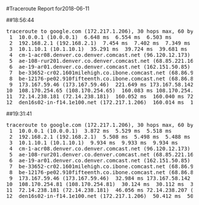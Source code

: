 #Traceroute Report for2018-06-11

##18:56:44

<p><pre><samp>traceroute to google.com (172.217.1.206), 30 hops max, 60 byte packets
 1  10.0.0.1 (10.0.0.1)  6.648 ms  6.554 ms  6.503 ms
 2  192.168.2.1 (192.168.2.1)  7.454 ms  7.402 ms  7.349 ms
 3  10.1.10.1 (10.1.10.1)  35.291 ms  39.724 ms  39.681 ms
 4  cm-1-acr08.denver.co.denver.comcast.net (96.120.12.173)  117.656 ms  144.428 ms  144.385 ms
 5  ae-108-rur201.denver.co.denver.comcast.net (68.85.221.161)  161.524 ms  162.195 ms  162.145 ms
 6  ae-19-ar01.denver.co.denver.comcast.net (162.151.50.85)  267.060 ms  231.763 ms  231.658 ms
 7  be-33652-cr02.1601milehigh.co.ibone.comcast.net (68.86.92.121)  112.935 ms  48.629 ms  48.518 ms
 8  be-12176-pe02.910fifteenth.co.ibone.comcast.net (68.86.83.94)  44.059 ms  48.402 ms  38.737 ms
 9  173.167.59.46 (173.167.59.46)  221.649 ms 173.167.58.142 (173.167.58.142)  221.591 ms as1239-pe01.ashburn.va.ibone.comcast.net (75.149.228.174)  160.112 ms
10  108.170.254.65 (108.170.254.65)  160.083 ms 108.170.254.81 (108.170.254.81)  160.072 ms 108.170.254.65 (108.170.254.65)  160.064 ms
11  72.14.238.181 (72.14.238.181)  160.052 ms  160.040 ms 72.14.238.207 (72.14.238.207)  160.026 ms
12  den16s02-in-f14.1e100.net (172.217.1.206)  160.014 ms  160.003 ms  159.995 ms</samp></pre></p>

##19:31:41

<p><pre><samp>traceroute to google.com (172.217.1.206), 30 hops max, 60 byte packets
 1  10.0.0.1 (10.0.0.1)  3.872 ms  5.529 ms  5.518 ms
 2  192.168.2.1 (192.168.2.1)  5.508 ms  5.498 ms  5.488 ms
 3  10.1.10.1 (10.1.10.1)  9.934 ms  9.933 ms  9.934 ms
 4  cm-1-acr08.denver.co.denver.comcast.net (96.120.12.173)  22.904 ms  31.774 ms  27.344 ms
 5  ae-108-rur201.denver.co.denver.comcast.net (68.85.221.161)  52.289 ms  52.286 ms  52.290 ms
 6  ae-19-ar01.denver.co.denver.comcast.net (162.151.50.85)  36.055 ms  25.700 ms  21.616 ms
 7  be-33652-cr02.1601milehigh.co.ibone.comcast.net (68.86.92.121)  21.520 ms  21.475 ms  21.412 ms
 8  be-12176-pe02.910fifteenth.co.ibone.comcast.net (68.86.83.94)  28.814 ms  28.772 ms  28.731 ms
 9  173.167.59.46 (173.167.59.46)  32.984 ms 173.167.58.142 (173.167.58.142)  25.036 ms  46.110 ms
10  108.170.254.81 (108.170.254.81)  30.124 ms  30.112 ms  30.101 ms
11  72.14.238.181 (72.14.238.181)  46.056 ms 72.14.238.207 (72.14.238.207)  30.072 ms  46.028 ms
12  den16s02-in-f14.1e100.net (172.217.1.206)  50.412 ms  50.397 ms  51.849 ms</samp></pre></p>

